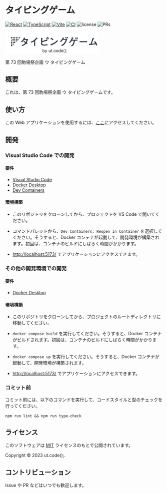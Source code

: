 # タイピングゲーム

[![React](https://img.shields.io/badge/React-555.svg?logo=react)](https://github.com/facebook/react)
[![TypeScript](https://img.shields.io/badge/TypeScript-007ACC.svg?logo=typescript&logoColor=white)](https://github.com/microsoft/TypeScript)
[![Vite](https://img.shields.io/badge/Vite-1e1e20.svg?logo=vite)](https://github.com/vitejs/vite)
[![CI](https://github.com/ut-code/typing-game/actions/workflows/ci.yml/badge.svg)](https://github.com/ut-code/typing-game/actions/workflows/ci.yml)
![license](https://img.shields.io/badge/license-MIT-informational.svg)
![PRs](https://img.shields.io/badge/PRs-welcome-brightgreen.svg)

<img src="frontend/public/logo.png" width="300">

第 73 回駒場祭企画 ウ タイピングゲーム

## 概要

これは、第 73 回駒場祭企画 ウ タイピングゲームです。

## 使い方

この Web アプリケーションを使用するには、[ここ](https://typing.utcode.net/)にアクセスしてください。

## 開発

### Visual Studio Code での開発

#### 要件

- [Visual Studio Code](https://code.visualstudio.com/)
- [Docker Desktop](https://www.docker.com/products/docker-desktop/)
- [Dev Containers](https://marketplace.visualstudio.com/items?itemName=ms-vscode-remote.remote-containers)

#### 環境構築

- このリポジトリをクローンしてから、プロジェクトを VS Code で開いてください。

- コマンドパレットから、`Dev Containers: Reopen in Container` を選択してください。そうすると、Docker コンテナが起動して、開発環境が構築されます。初回は、コンテナのビルドにしばらく時間がかかります。

- [http://localhost:5173/](http://localhost:5173/) でアプリケーションにアクセスできます。

### その他の開発環境での開発

#### 要件

- [Docker Desktop](https://www.docker.com/products/docker-desktop/)

#### 環境構築

- このリポジトリをクローンしてから、プロジェクトのルートディレクトリに移動してください。

- `docker compose build` を実行してください。そうすると、Docker コンテナがビルドされます。初回は、コンテナのビルドにしばらく時間がかかります。

- `docker compose up` を実行してください。そうすると、Docker コンテナが起動して、開発環境が構築されます。

- [http://localhost:5173/](http://localhost:5173/) でアプリケーションにアクセスできます。

### コミット前

コミット前には、以下のコマンドを実行して、コードスタイルと型のチェックを行ってください。

```shell
npm run lint && npm run type-check
```

## ライセンス

このソフトウェアは [MIT](./LICENSE) ライセンスのもとで公開されています。

Copyright © 2023 ut.code();.

## コントリビューション

Issue や PR などはいつでも歓迎します。
